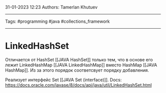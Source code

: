 31-01-2023
12:23
Authors: Tamerlan Khutuev
***
Tags: #programming #java #collections_framework 
***
# LinkedHashSet
Отличается от HashSet [[JAVA HashSet]] только тем, что в основе его лежит LinkedHashMap [[JAVA LinkedHashMap]] вместо HashMap [[JAVA HashMap]]. Из за этого порядок соответсвует порядку добавления.

Реализует интерфейс Set [[JAVA Set (interface)]].
Docs: https://docs.oracle.com/javase/8/docs/api/java/util/LinkedHashSet.html